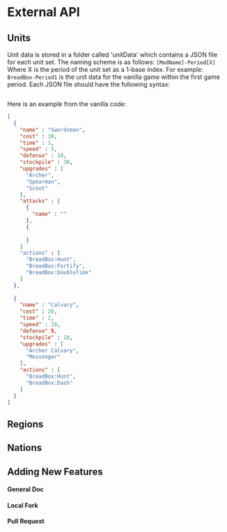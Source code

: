 # External API
## Units
Unit data is stored in a folder called 'unitData' which contains a JSON file for each unit set. The naming scheme is as follows: ```[ModName]-Period[X]``` Where X is the period of the unit set as a 1-base index. For example: ```BreadBox-Period1``` is the unit data for the vanilla game within the first game period. Each JSON file should have the following syntax:
```JSON

```
Here is an example from the vanilla code:
```JSON
[
  {
    "name" : "Swordsman",
    "cost" : 10,
    "time" : 1,
    "speed" : 5,
    "defense" : 10,
    "stockpile" : 30,
    "upgrades" : [
      "Archer",
      "Spearman",
      "Scout"
    ],
    "attacks" : [
      {
        "name" : ""
      },
      {
        
      }
    ]
    "actions" : [
      "BreadBox:Hunt",
      "BreadBox:Fortify",
      "BreadBox:DoubleTime"
    ]
  },
  
  {
    "name" : "Calvary",
    "cost" : 20,
    "time" : 2,
    "speed" : 10,
    "defense" 5,
    "stockpile" : 10,
    "upgrades" : [
      "Archer Calvary",
      "Messenger"
    ],
    "actions" : [
      "BreadBox:Hunt",
      "BreadBox:Dash"
    ]
  }
]
```

## Regions

## Nations

## Adding New Features
#### General Doc

#### Local Fork
#### Pull Request
